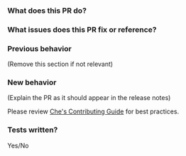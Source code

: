 ### What does this PR do?

### What issues does this PR fix or reference?

### Previous behavior
(Remove this section if not relevant)

### New behavior
(Explain the PR as it should appear in the release notes)

Please review [Che's Contributing Guide](https://github.com/eclipse/che/blob/master/CONTRIBUTING.md) for best practices.

### Tests written?
Yes/No
